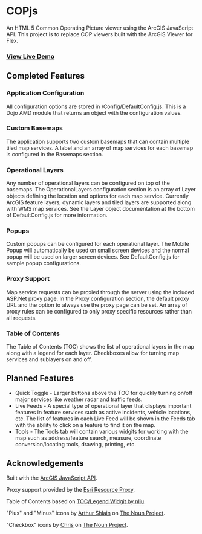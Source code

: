 # COPjs

An HTML 5 Common Operating Picture viewer using the ArcGIS JavaScript API. This project
is to replace COP viewers built with the ArcGIS Viewer for Flex.

### [View Live Demo](http://copjs-demo.azurewebsites.net)

## Completed Features

### Application Configuration

All configuration options are stored in /Config/DefaultConfig.js. This is a Dojo AMD module that
returns an object with the configuration values.

### Custom Basemaps 

The application supports two custom basemaps that can contain multiple tiled map services. A label and
an array of map services for each basemap is configured in the Basemaps section.

### Operational Layers 

Any number of operational layers can be configured on top of the basemaps. The OperationalLayers configuration
section is an array of Layer objects defining the location and options for each map service. Currently ArcGIS
feature layers, dynamic layers and tiled layers are supported along with WMS map services. See the Layer object
documentation at the bottom of DefaultConfig.js for more information.

### Popups 

Custom popups can be configured for each operational layer. The Mobile Popup will automatically be used on small
screen devices and the normal popup will be used on larger screen devices. See DefaultConfig.js for sample popup
configurations.

### Proxy Support 

Map service requests can be proxied through the server using the included ASP.Net proxy page. In the Proxy
configuration section, the default proxy URL and the option to always use the proxy page can be set. An
array of proxy rules can be configured to only proxy specific resources rather than all requests.

### Table of Contents
The Table of Contents (TOC) shows the list of operational layers in the map along with a legend
for each layer. Checkboxes allow for turning map services and sublayers on and off.

## Planned Features
* Quick Toggle - Larger buttons above the TOC for quickly turning on/off major services like weather radar and traffic feeds.
* Live Feeds - A special type of operational layer that displays important features in feature services such as active 
incidents, vehicle locations, etc. The list of features in each Live Feed will be shown in the Feeds tab with the ability to 
click on a feature to find it on the map.
* Tools - The Tools tab will contain various widgits for working with the map such as address/feature search, measure, coordinate
conversion/locating tools, drawing, printing, etc.

## Acknowledgements

Built with the [ArcGIS JavaScript API](https://developers.arcgis.com/javascript/).

Proxy support provided by the [Esri Resource Proxy](https://github.com/Esri/resource-proxy).

Table of Contents based on [TOC/Legend Widgit by nliu](http://www.arcgis.com/home/item.html?id=9b6280a6bfb0430f8d1ebc969276b109).

"Plus" and "Minus" icons by [Arthur Shlain](http://thenounproject.com/ArtZ91/) on [The Noun Project](http://thenounproject.com).

"Checkbox" icons by [Chris](http://thenounproject.com/chrisnic/) on [The Noun Project](http://thenounproject.com).
